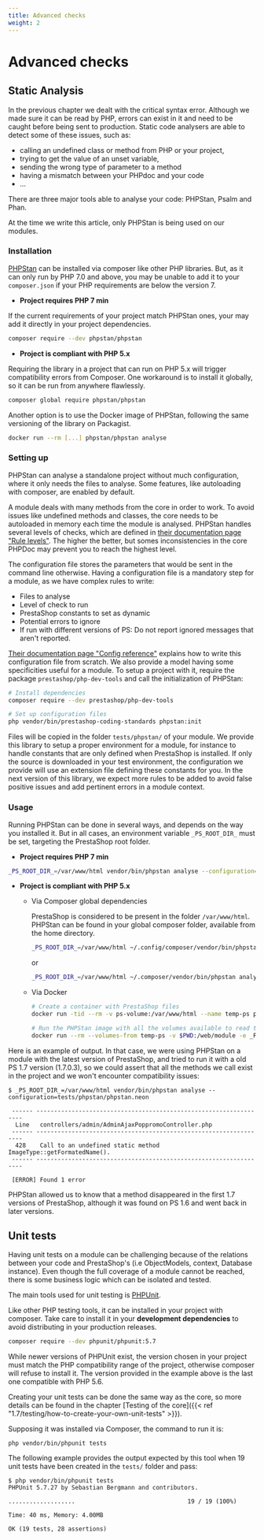 ```yaml
---
title: Advanced checks
weight: 2
---
```


# Advanced checks

## Static Analysis

In the previous chapter we dealt with the critical syntax error. Although we made sure it can be read by PHP, errors can exist in it and need to be caught before being sent to production.
Static code analysers are able to detect some of these issues, such as:

* calling an undefined class or method from PHP or your project,
* trying to get the value of an unset variable,
* sending the wrong type of parameter to a method
* having a mismatch between your PHPdoc and your code
* ...

There are three major tools able to analyse your code: PHPStan, Psalm and Phan.

At the time we write this article, only PHPStan is being used on our modules.

### Installation

[PHPStan](https://phpstan.org/) can be installed via composer like other PHP libraries. But, as it can only run by PHP 7.0 and above, you may be unable to add it to your `composer.json` if your PHP requirements are below the version 7.

* **Project requires PHP 7 min**

If the current requirements of your project match PHPStan ones, your may add it directly in your project dependencies.

```bash
composer require --dev phpstan/phpstan
```

* **Project is compliant with PHP 5.x**

Requiring the library in a project that can run on PHP 5.x will trigger compatibility errors from Composer. One workaround is to install it globally, so it can be run from anywhere flawlessly.

```bash
composer global require phpstan/phpstan
```

Another option is to use the Docker image of PHPStan, following the same versioning of the library on Packagist.

```bash
docker run --rm [...] phpstan/phpstan analyse 
```

### Setting up

PHPStan can analyse a standalone project without much configuration, where it only needs the files to analyse.
Some features, like autoloading with composer, are enabled by default.

A module deals with many methods from the core in order to work. To avoid issues like undefined methods and classes, the core needs to be autoloaded in memory each time the module is analysed. PHPStan handles several levels of checks, which are defined in [their documentation page "Rule levels"](https://phpstan.org/user-guide/rule-levels). The higher the better, but somes inconsistencies in the core PHPDoc may prevent you to reach the highest level.

The configuration file stores the parameters that would be sent in the command line otherwise. Having a configuration file is a mandatory step for a module, as we have complex rules to write:

* Files to analyse
* Level of check to run
* PrestaShop constants to set as dynamic
* Potential errors to ignore
* If run with different versions of PS: Do not report ignored messages that aren't reported.

[Their documentation page "Config reference"](https://phpstan.org/config-reference) explains how to write this configuration file from scratch. We also provide a model having some specificities useful for a module. To setup a project with it, require the package `prestashop/php-dev-tools` and call the initialization of PHPStan:

```bash
# Install dependencies
composer require --dev prestashop/php-dev-tools

# Set up configuration files
php vendor/bin/prestashop-coding-standards phpstan:init
```

Files will be copied in the folder `tests/phpstan/` of your module. We provide this library to setup a proper environment for a module, for instance to handle constants that are only defined when PrestaShop is installed. If only the source is downloaded in your test environment, the configuration we provide will use an extension file defining these constants for you. In the next version of this library, we expect more rules to be added to avoid false positive issues and add pertinent errors in a module context.

### Usage

Running PHPStan can be done in several ways, and depends on the way you installed it. But in all cases, an environment variable `_PS_ROOT_DIR_` must be set, targeting the PrestaShop root folder.

* **Project requires PHP 7 min**

```bash
_PS_ROOT_DIR_=/var/www/html vendor/bin/phpstan analyse --configuration=tests/phpstan/phpstan.neon
```

* **Project is compliant with PHP 5.x**

  * Via Composer global dependencies

    PrestaShop is considered to be present in the folder `/var/www/html`. PHPStan can be found in your global composer folder, available from the home directory.

    ```bash
    _PS_ROOT_DIR_=/var/www/html ~/.config/composer/vendor/bin/phpstan analyse --configuration=tests/phpstan/phpstan.neon
    ```

    or

    ```bash
    _PS_ROOT_DIR_=/var/www/html ~/.composer/vendor/bin/phpstan analyse --configuration=tests/phpstan/phpstan.neon
    ```

  * Via Docker

    ```bash
    # Create a container with PrestaShop files
    docker run -tid --rm -v ps-volume:/var/www/html --name temp-ps prestashop/prestashop

    # Run the PHPStan image with all the volumes available to read the module and the core files
    docker run --rm --volumes-from temp-ps -v $PWD:/web/module -e _PS_ROOT_DIR_=/var/www/html --workdir=/web/module phpstan/phpstan analyse --configuration=/web/module/tests/phpstan/phpstan.neon
    ```


Here is an example of output. In that case, we were using PHPStan on a module with the latest version of PrestaShop, and tried to run it with a old PS 1.7 version (1.7.0.3), so we could assert that all the methods we call exist in the project and we won't encounter compatibility issues:

```
$ _PS_ROOT_DIR_=/var/www/html vendor/bin/phpstan analyse --configuration=tests/phpstan/phpstan.neon

 ------ ------------------------------------------------------------------ 
  Line   controllers/admin/AdminAjaxPoppromoController.php                 
 ------ ------------------------------------------------------------------ 
  428    Call to an undefined static method ImageType::getFormatedName().  
 ------ ------------------------------------------------------------------ 

 [ERROR] Found 1 error      
 ```

PHPStan allowed us to know that a method disappeared in the first 1.7 versions of PrestaShop, although it was found on PS 1.6 and went back in later versions.

## Unit tests

Having unit tests on a module can be challenging because of the relations between your code and PrestaShop's (i.e ObjectModels, context, Database instance). Even though the full coverage of a module cannot be reached, there is some business logic which can be isolated and tested.

The main tools used for unit testing is [PHPUnit](https://phpunit.de/). 

Like other PHP testing tools, it can be installed in your project with composer. Take care to install it in your **development dependencies** to avoid distributing in your production releases.

```bash
composer require --dev phpunit/phpunit:5.7
```

While newer versions of PHPUnit exist, the version chosen in your project must match the PHP compatibility range of the project, otherwise composer will refuse to install it. The version provided in the example above is the last one compatible with PHP 5.6.

Creating your unit tests can be done the same way as the core, so more details can be found in 
the chapter [Testing of the core]({{< ref "1.7/testing/how-to-create-your-own-unit-tests" >}}).

Supposing it was installed via Composer, the command to run it is:

```
php vendor/bin/phpunit tests
```

The following example provides the output expected by this tool when 19 unit tests have been created in the `tests/` folder and pass:

```
$ php vendor/bin/phpunit tests
PHPUnit 5.7.27 by Sebastian Bergmann and contributors.

...................                                19 / 19 (100%)

Time: 40 ms, Memory: 4.00MB

OK (19 tests, 28 assertions)
```
